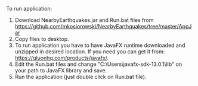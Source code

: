 To run application:
1. Download NearbyEarthquakes.jar and Run.bat files from https://github.com/mkosiorowski/NearbyEarthquakes/tree/master/AppJar
2. Copy files to desktop.
3. To run application you have to have JavaFX runtime downloaded and unzipped in desired location. If you need you can get it from: https://gluonhq.com/products/javafx/. 
4. Edit the Run.bat files and change "C:\Users\javafx-sdk-13.0.1\lib" on your path to JavaFX library and save.
5. Run the application (just double click on Run.bat file).
